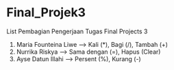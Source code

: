 # Final_Projek3
List Pembagian Pengerjaan Tugas Final Projects 3
1. Maria Founteina Liwe --> Kali (*), Bagi (/), Tambah (+)
2. Nurrika Riskya --> Sama dengan (=), Hapus (Clear)
3. Ayse Datun Illahi --> Persent (%), Kurang (-)
